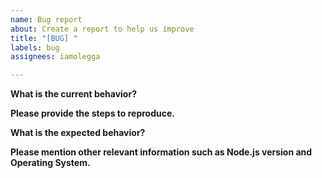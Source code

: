 ```yaml
---
name: Bug report
about: Create a report to help us improve
title: "[BUG] "
labels: bug
assignees: iamolegga

---
```


<!-- Please don't delete this template or we'll close your issue -->
<!-- Before creating an issue please make sure you are using the latest version. -->

**What is the current behavior?**

**Please provide the steps to reproduce.**

<!-- A great way to do this is to provide your configuration via a GitHub gist. -->
<!-- Best provide a minimal reproduceable repo -->

**What is the expected behavior?**

**Please mention other relevant information such as Node.js version and Operating System.**

